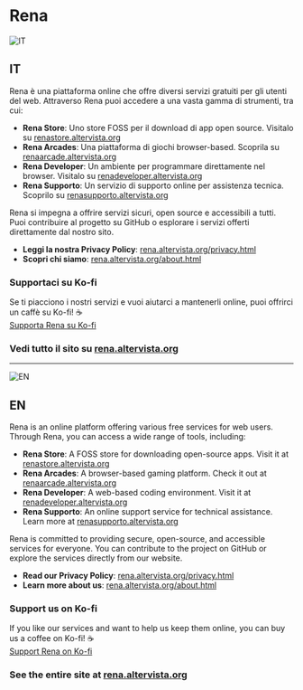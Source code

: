 # Rena

![IT](https://renaarcade.altervista.org/flagit.png)

## IT

Rena è una piattaforma online che offre diversi servizi gratuiti per gli utenti del web. Attraverso Rena puoi accedere a una vasta gamma di strumenti, tra cui:  

- **Rena Store**: Uno store FOSS per il download di app open source. Visitalo su [renastore.altervista.org](https://renastore.altervista.org)  
- **Rena Arcades**: Una piattaforma di giochi browser-based. Scoprila su [renaarcade.altervista.org](https://renaarcade.altervista.org)  
- **Rena Developer**: Un ambiente per programmare direttamente nel browser. Visitalo su [renadeveloper.altervista.org](https://renadeveloper.altervista.org)  
- **Rena Supporto**: Un servizio di supporto online per assistenza tecnica. Scoprilo su [renasupporto.altervista.org](https://renasupporto.altervista.org)  

Rena si impegna a offrire servizi sicuri, open source e accessibili a tutti. Puoi contribuire al progetto su GitHub o esplorare i servizi offerti direttamente dal nostro sito.  

-  **Leggi la nostra Privacy Policy**: [rena.altervista.org/privacy.html](https://rena.altervista.org/privacy.html)  
-  **Scopri chi siamo**: [rena.altervista.org/about.html](https://rena.altervista.org/about.html)  

### Supportaci su Ko-fi  
Se ti piacciono i nostri servizi e vuoi aiutarci a mantenerli online, puoi offrirci un caffè su Ko-fi! ☕  
[Supporta Rena su Ko-fi](https://ko-fi.com/renaproject)  

### Vedi tutto il sito su [rena.altervista.org](https://rena.altervista.org)   

---

![EN](https://renaarcade.altervista.org/flagen.png)

## EN

Rena is an online platform offering various free services for web users. Through Rena, you can access a wide range of tools, including:  

- **Rena Store**: A FOSS store for downloading open-source apps. Visit it at [renastore.altervista.org](https://renastore.altervista.org)  
- **Rena Arcades**: A browser-based gaming platform. Check it out at [renaarcade.altervista.org](https://renaarcade.altervista.org)  
- **Rena Developer**: A web-based coding environment. Visit it at [renadeveloper.altervista.org](https://renadeveloper.altervista.org)  
- **Rena Supporto**: An online support service for technical assistance. Learn more at [renasupporto.altervista.org](https://renasupporto.altervista.org)  

Rena is committed to providing secure, open-source, and accessible services for everyone. You can contribute to the project on GitHub or explore the services directly from our website.  

-  **Read our Privacy Policy**: [rena.altervista.org/privacy.html](https://rena.altervista.org/privacy.html)  
-  **Learn more about us**: [rena.altervista.org/about.html](https://rena.altervista.org/about.html)  

###  Support us on Ko-fi  
If you like our services and want to help us keep them online, you can buy us a coffee on Ko-fi! ☕  
[Support Rena on Ko-fi](https://ko-fi.com/renaproject)  

### See the entire site at [rena.altervista.org](https://rena.altervista.org)    
